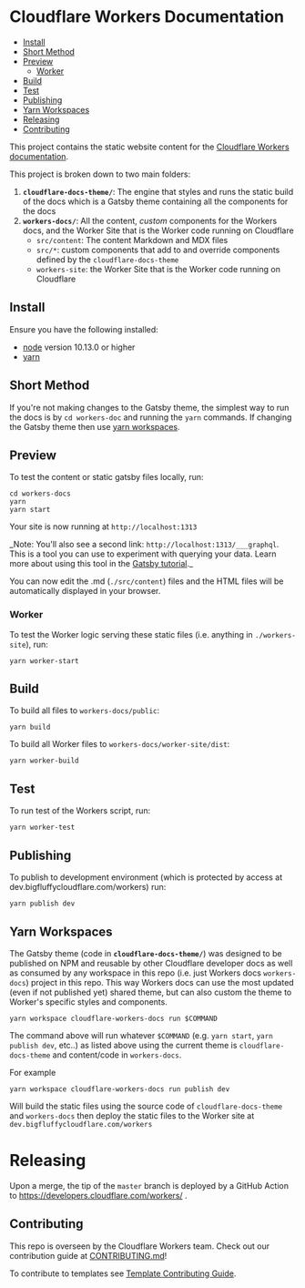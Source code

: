 # Cloudflare Workers Documentation
- [Install](#install)
- [Short Method](#short-method)
- [Preview](#preview)
  - [Worker](#worker)
- [Build](#build)
- [Test](#test)
- [Publishing](#publishing)
- [Yarn Workspaces](#yarn-workspaces)
- [Releasing](#releasing)
- [Contributing](#contributing)


This project contains the static website content for the [Cloudflare Workers documentation](https://developers.cloudflare.com/workers/).

This project is broken down to two main folders:

1.  **`cloudflare-docs-theme/`**: The engine that styles and runs the static build of the docs which is a Gatsby theme containing all the components for the docs
1.  **`workers-docs/`**: All the content, _custom_ components for the Workers docs, and the Worker Site that is the Worker code running on Cloudflare
    - `src/content`: The content Markdown and MDX files
    - `src/*`: custom components that add to and override components defined by the `cloudflare-docs-theme`
    - `workers-site`: the Worker Site that is the Worker code running on Cloudflare

## Install

Ensure you have the following installed:

- [node](https://nodejs.org/en/download/) version 10.13.0 or higher
- [yarn](https://classic.yarnpkg.com/en/docs/getting-started)

## Short Method

If you're not making changes to the Gatsby theme, the simplest way to run the docs is by `cd workers-doc` and running the `yarn` commands. If changing the Gatsby theme then use [yarn workspaces](#yarn-workspaces).

## Preview

To test the content or static gatsby files locally, run:

```
cd workers-docs
yarn
yarn start
```

Your site is now running at `http://localhost:1313`

\_Note: You'll also see a second link: `http://localhost:1313/___graphql`. This is a tool you can use to experiment with querying your data. Learn more about using this tool in the [Gatsby tutorial](https://www.gatsbyjs.org/tutorial/part-five/#introducing-graphiql).\_

You can now edit the .md (`./src/content`) files and the HTML files will be automatically displayed in your browser.

### Worker

To test the Worker logic serving these static files (i.e. anything in `./workers-site`), run:

```
yarn worker-start
```

## Build

To build all files to `workers-docs/public`:

```
yarn build
```

To build all Worker files to `workers-docs/worker-site/dist`:

```
yarn worker-build
```

## Test

To run test of the Workers script, run:

```
yarn worker-test
```

## Publishing

To publish to development environment (which is protected by access at dev.bigfluffycloudflare.com/workers) run:

```
yarn publish dev
```

## Yarn Workspaces

The Gatsby theme (code in **`cloudflare-docs-theme/`**) was designed to be published on NPM and reusable by other Cloudflare developer docs as well as consumed by any workspace in this repo (i.e. just Workers docs `workers-docs`) project in this repo. This way Workers docs can use the most updated (even if not published yet) shared theme, but can also custom the theme to Worker's specific styles and components.

```
yarn workspace cloudflare-workers-docs run $COMMAND
```

The command above will run whatever `$COMMAND` (e.g. `yarn start`, `yarn publish dev`, etc..) as listed above using the current theme is `cloudflare-docs-theme` and content/code in `workers-docs`.

For example

```
yarn workspace cloudflare-workers-docs run publish dev
```

Will build the static files using the source code of `cloudflare-docs-theme` and `workers-docs` then deploy the static files to the Worker site at `dev.bigfluffycloudflare.com/workers`

# Releasing

Upon a merge, the tip of the `master` branch is deployed by a GitHub Action to https://developers.cloudflare.com/workers/ . 

## Contributing

This repo is overseen by the Cloudflare Workers team. Check out our contribution guide at [CONTRIBUTING.md](/CONTRIBUTING.md)!

To contribute to templates see [Template Contributing Guide](https://github.com/cloudflare/template-registry/blob/master/CONTRIBUTING.md).
